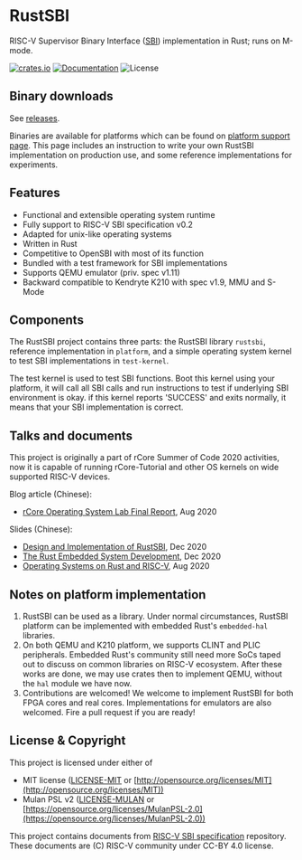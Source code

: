 # RustSBI

RISC-V Supervisor Binary Interface ([SBI](https://github.com/riscv/riscv-sbi-doc/)) implementation in Rust; runs on M-mode.

[![crates.io](https://img.shields.io/crates/v/rustsbi.svg)](https://crates.io/crates/rustsbi)
[![Documentation](https://docs.rs/rustsbi/badge.svg)](https://docs.rs/rustsbi)
![License](https://img.shields.io/crates/l/rustsbi.svg)

## Binary downloads

See [releases](https://github.com/luojia65/rustsbi/releases).

Binaries are available for platforms which can be found on
[platform support page](https://github.com/luojia65/rustsbi/tree/master/platform).
This page includes an instruction to write your own RustSBI implementation on production use,
and some reference implementations for experiments.

## Features

- Functional and extensible operating system runtime
- Fully support to RISC-V SBI specification v0.2
- Adapted for unix-like operating systems
- Written in Rust
- Competitive to OpenSBI with most of its function
- Bundled with a test framework for SBI implementations
- Supports QEMU emulator (priv. spec v1.11)
- Backward compatible to Kendryte K210 with spec v1.9, MMU and S-Mode

## Components

The RustSBI project contains three parts: the RustSBI library `rustsbi`, reference implementation
in `platform`, and a simple operating system kernel to test SBI implementations in `test-kernel`.

The test kernel is used to test SBI functions. Boot this kernel using your platform,
it will call all SBI calls and run instructions to test if underlying SBI environment is okay.
if this kernel reports 'SUCCESS' and exits normally, it means that your SBI implementation is correct.

## Talks and documents

This project is originally a part of rCore Summer of Code 2020 activities, now it is
capable of running rCore-Tutorial and other OS kernels on wide supported RISC-V devices.

Blog article (Chinese):

- [rCore Operating System Lab Final Report](https://github.com/luojia65/rcore-os-blog/blob/master/source/_posts/os-report-final-luojia65.md), Aug 2020

Slides (Chinese):

- [Design and Implementation of RustSBI](https://github.com/luojia65/DailySchedule/blob/master/2020-slides/RustSBI%E7%9A%84%E8%AE%BE%E8%AE%A1%E4%B8%8E%E5%AE%9E%E7%8E%B0.pdf), Dec 2020
- [The Rust Embedded System Development](https://github.com/luojia65/DailySchedule/blob/master/2020-slides/Rust%E5%B5%8C%E5%85%A5%E5%BC%8F%E5%BC%80%E5%8F%91.pdf), Dec 2020
- [Operating Systems on Rust and RISC-V](https://github.com/luojia65/DailySchedule/blob/master/2020-slides/Rust%E8%AF%AD%E8%A8%80%E4%B8%8ERISC-V%E6%93%8D%E4%BD%9C%E7%B3%BB%E7%BB%9F.pdf), Aug 2020

## Notes on platform implementation

1. RustSBI can be used as a library. Under normal circumstances, RustSBI platform can be implemented
   with embedded Rust's `embedded-hal` libraries.
2. On both QEMU and K210 platform, we supports CLINT and PLIC peripherals. Embedded Rust's community
   still need more SoCs taped out to discuss on common libraries on RISC-V ecosystem. After these works
   are done, we may use crates then to implement QEMU, without the `hal` module we have now.
3. Contributions are welcomed! We welcome to implement RustSBI for both FPGA cores and real cores.
   Implementations for emulators are also welcomed. Fire a pull request if you are ready!

## License & Copyright

This project is licensed under either of

- MIT license ([LICENSE-MIT](LICENSE-MIT) or [http://opensource.org/licenses/MIT](http://opensource.org/licenses/MIT))
- Mulan PSL v2 ([LICENSE-MULAN](LICENSE-MULAN) or [https://opensource.org/licenses/MulanPSL-2.0](https://opensource.org/licenses/MulanPSL-2.0))

This project contains documents from [RISC-V SBI specification](https://github.com/riscv/riscv-sbi-doc)
repository. These documents are (C) RISC-V community under CC-BY 4.0 license.
